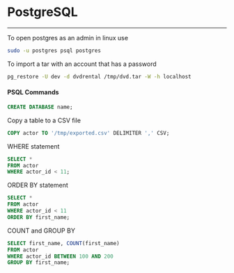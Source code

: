 # PostgreSQL
----
To open postgres as an admin in linux use
``` sh
sudo -u postgres psql postgres
```
To import a tar with an account that has a password
``` sh
pg_restore -U dev -d dvdrental /tmp/dvd.tar -W -h localhost
```
#### PSQL Commands
``` sql
CREATE DATABASE name;
```
Copy a table to a CSV file
``` sql
COPY actor TO '/tmp/exported.csv' DELIMITER ',' CSV;
```
WHERE statement
``` sql
SELECT *
FROM actor
WHERE actor_id < 11;
```
ORDER BY statement
``` sql
SELECT *
FROM actor
WHERE actor_id < 11
ORDER BY first_name;
```
COUNT and GROUP BY
``` sql
SELECT first_name, COUNT(first_name)
FROM actor
WHERE actor_id BETWEEN 100 AND 200
GROUP BY first_name;
```
